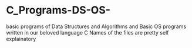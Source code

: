 # C_Programs-DS-OS-
basic programs of Data Structures and Algorithms and Basic OS programs written in our beloved language C
Names of the files are pretty self explainatory
